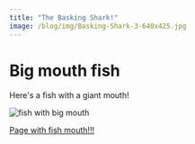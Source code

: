 ```yaml
---
title: "The Basking Shark!"
image: /blog/img/Basking-Shark-3-640x425.jpg
---
```

# Big mouth fish
Here's a fish with a giant mouth!

<img src="/blog/img/Basking-Shark-3-640x425.jpg" alt="fish with big mouth">

[Page with fish mouth!!!](https://www.scubadiving.com/fun-facts-about-basking-sharks)
